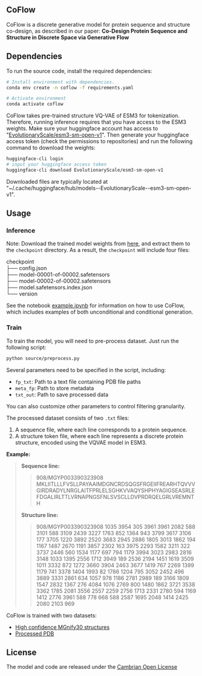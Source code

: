 ## CoFlow

CoFlow is a discrete generative model for protein sequence and structure co-design, as described in our paper:
**Co-Design Protein Sequence and Structure in Discrete Space via Generative Flow**  
<!-- Authors: [Author Names]  
[Journal/Conference Name], [Year]  
[DOI or arXiv Link (if available)] -->

<!-- Our code is developed based on [ESM3](https://github.com/evolutionaryscale/esm). -->


## Dependencies

To run the source code, install the required dependencies:
```bash
# Install environment with dependencies.
conda env create -n coflow -f requirements.yaml

# Activate environment
conda activate coflow
```

CoFlow takes pre-trained structure VQ-VAE of ESM3 for tokenization. Therefore, running inference requires that you have access to the ESM3 weights. Make sure your huggingface account has access to "[EvolutionaryScale/esm3-sm-open-v1](https://huggingface.co/EvolutionaryScale/esm3-sm-open-v1/tree/main)". Then generate your huggingface access token (check the permissions to repositories) and run the following command to download the weights:
```bash
huggingface-cli login   
# input your huggingface access token
huggingface-cli download EvolutionaryScale/esm3-sm-open-v1
```
Downloaded files are typically located at "~/.cache/huggingface/hub/models--EvolutionaryScale--esm3-sm-open-v1".


## Usage

### Inference
Note: Download the trained model weights from [here](https://doi.org/10.5281/zenodo.14842367), and extract them to the `checkpoint` directory. As a result, the `checkpoint` will include four files:

checkpoint \
├── config.json \
├── model-00001-of-00002.safetensors \
├── model-00002-of-00002.safetensors \
├── model.safetensors.index.json \
└── version 

See the notebook [example.ipynb](./example.ipynb) for information on how to use CoFlow, which includes examples of both unconditional and conditional generation.

<!-- To perform unconditional generation, run the following Python script:

```python
import sys
sys.path.append("./source")

from model import CoFlowModel
from utils import to_protein
from esm.tokenization import StructureTokenizer, EsmSequenceTokenizer
device="cuda:0"

model = CoFlowModel.from_pretrained(CHECKPOINT PATH).to(device)
out = model.sample(
    strategy=3,
    length=LENGTH,
    steps=400,
    eta=length*0.08,
    purity=False,
    sequence_temp=0.7,
    structure_temp=0.7,
    device=device,
)
structure, sequence = out['structure'], out['sequence']
protein, _, _ = to_protein(
    structure=structure,
    sequence=sequence,
    decoder=ESM3_structure_decoder_v0(device),
    struc_tokenizer=struc_tokenizer,
    seq_tokenizer=seq_tokenizer,
    strip=False,
)
protein.to_pdb(OUT_PDB_PATH)

```

For conditional generation, provide sequence, structure, or motif tokens as input:
```python
out = model.sample(
    sequence=SEQUENCE,
    structure=STRUCTURE,
    strategy=3,
    length=length,
    steps=400,
    eta=length*0.08,
    purity=False,
    sequence_temp=0.7,
    structure_temp=0.7,
    device=device,
)
```
Note: The sequence and structure parameters should be lists of indexed tokens. The tokenization process is detailed in [ESM3](https://github.com/evolutionaryscale/esm). -->


### Train

To train the model, you will need to pre-process dataset. Just run the following script:
```bash
python source/preprocess.py
```

Several parameters need to be specified in the script, including:

- `fp_txt`: Path to a text file containing PDB file paths
- `meta_fp`: Path to store metadata
- `txt_out`: Path to save processed data

You can also customize other parameters to control filtering granularity.

The processed dataset consists of two `.txt` files:

1. A sequence file, where each line corresponds to a protein sequence.
2. A structure token file, where each line represents a discrete protein structure, encoded using the VQVAE model in ESM3.

**Example:**
> **Sequence line:**
>>908/MGYP003390323908 MKLIITLLLFVSLLPAYAAIMDGNCRDSQGSFRGEIIFREARHTQVVVGIRDRADYLNRGLAITFPRLELSGHKVVAQYSHPHYAGIGSEASRLEFDGALIRLTTLVRNAPNGSFNLSVSCLLDVPRDRQELGRLVREMNTH
>
> **Structure line:**
>> 908/MGYP003390323908 1035 3954 305 3961 3961 2082 588 3101 588 3109 2439 3227 1763 852 1364 943 3799 3617 3106 177 3705 1220 3892 2520 3683 2945 2886 1805 3013 1862 194 1167 1487 2670 1191 3857 2302 163 3975 2293 1582 3211 322 3737 2446 560 1534 1177 697 794 1179 3994 3023 2983 2816 3148 1033 1395 2556 1712 3949 189 2536 2194 1451 1619 3509 1011 3332 872 1272 3660 3904 2463 3677 1419 767 2269 1399 1179 741 3378 1404 1993 82 1786 1204 795 3052 2452 496 3889 3331 2861 634 1057 978 1186 2781 2989 189 3166 1809 1547 2832 1367 276 4084 1076 2769 800 1480 1862 3721 3538 3362 1785 2081 3556 2557 2259 2756 1713 2331 2780 594 1169 1412 2776 3961 588 778 668 588 2587 1695 2048 1414 2425 2080 2103 969


CoFlow is trained with two datasets:
- [High confidence MGnify30 structures](https://github.com/facebookresearch/esm/blob/main/scripts/atlas/v0/highquality_clust30/tarballs.txt) 
- [Processed PDB](https://zenodo.org/records/10714631?token=eyJhbGciOiJIUzUxMiJ9.eyJpZCI6IjJjMTk2YjlmLTM4OTUtNGVhYi1hODcxLWE1ZjExOTczY2IzZiIsImRhdGEiOnt9LCJyYW5kb20iOiI4MDY5ZDUzYjVjMTNhNDllMDYxNmI3Yjc2NjcwYjYxZiJ9.C2eZZmRu-nu7H330G-DkV5kttfjYB3ANozdOMNm19uPahvtLrDRvd_4Eqlyb7lp24m06e4OHhHQ4zlj68S1O_A)


## License

The model and code are released under the [Cambrian Open License](https://www.evolutionaryscale.ai/policies/cambrian-open-license-agreement)

